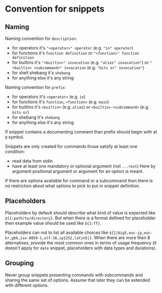 # Convention for snippets

## Naming

Naming convention for `description`:

- for operators it's `"<operator>" operator` (e.g. `"in" operator`)
- for functions it's `function definition` or `"<function>" function definition`
- for builtins it's `"<builtin>" invocation` (e.g. `"alias" invocation"`) or
  `"<builtin> <subcommand>" invocation` (e.g. `"bits or" invocation"`)
- for shell shebang it's `shebang`
- for anything else it's any string

Naming convention for `prefix`:

- for operators it's `<operator>` (e.g. `in`)
- for functions it's `function`, `<function>` (e.g. `main`)
- for builtins it's `<builtin>` (e.g. `alias`) or `<builtin>-<subcommand>`
  (e.g. `bits-or`)
- for shebang it's `shebang`
- for anything else it's any string

If snippet contains a documenting comment than prefix should begin with at `@`
symbol.

Snippets are only created for commands those satisfy at least one condition:

- read data from stdin
- have at least one mandatory or optional argument (not `...rest`)
  Here by argument positional argument or argument for an option is meant.

If there are options available for command or a subcommand then there is no
restriction about what options to pick to put in snippet definition.

## Placeholders

Placeholders by default should describe what kind of value is expected like
`${1:path/to/directory}`. But when there is a format defined for placeholder
then example value should be used like `${1:ff}`.

Placeholders can not to list all available choices like
`${1|big5,euc-jp,euc-kr,gbk,iso-8859-1,utf-16,cp1252,latin5|}`. When there are
more then 8 alternatives, provide the most common ones in terms of usage
frequency (it doesn't apply for `date` snippet, placeholders with data
types and durations).

## Grouping

Never group snippets presenting commands with subcommands and sharing the same
set of options. Assume that later they can be extended with different options.
